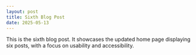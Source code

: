 ```yaml
---
layout: post
title: Sixth Blog Post
date: 2025-05-13
---
```

This is the sixth blog post. It showcases the updated home page displaying six posts, with a focus on usability and accessibility.